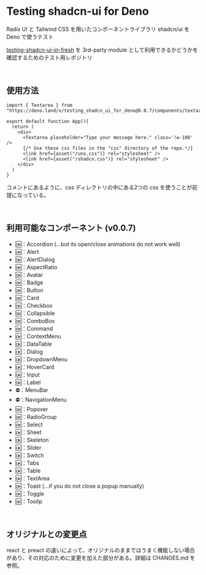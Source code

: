 # Testing shadcn-ui for Deno

Radix UI と Tailwind CSS を用いたコンポーネントライブラリ shadcn/ui を Deno で使うテスト

[testing-shadcn-ui-in-fresh](https://github.com/nikogoli/testing-shadcn-ui-in-fresh) を 3rd-party module として利用できるかどうかを確認するためのテスト用レポジトリ

<br>

## 使用方法
```
import { Textarea } from "https://deno.land/x/testing_shadcn_ui_for_deno@0.0.7/components/textarea.tsx"

export default function App(){
  return (
    <div>
      <Textarea placeholder="Type your message here." class='!w-100' />
      {/* Use these css files in the "css" directory of the repo.*/}
      <link href={asset("/uno.css")} rel="stylesheet" />
      <link href={asset("/shadcn.css")} rel="stylesheet" />
    </div>
  )
}
```
コメントにあるように、css ディレクトリの中にある2つの css を使うことが前提になっている。

<br>

## 利用可能なコンポーネント (v0.0.7)
- 🆗：Accordion (...but its open/close animations do not work well)
- 🆗：Alert
- 🆗：AlertDialog
- 🆗：AspectRatio
- 🆗：Avatar
- 🆗：Badge
- 🆗：Button
- 🆗：Card
- 🆗：Checkbox
- 🆗：Collapsible
- 🆗：ComboBox
- 🆗：Command
- 🆗：ContextMenu
- 🆗：DataTable
- 🆗：Dialog
- 🆗：DropdownMenu
- 🆗：HoverCard
- 🆗：Input
- 🆗：Label
- ⛔：MenuBar
- ⛔：NavigationMenu
- 🆗：Popover
- 🆗：RadioGroup
- 🆗：Select
- 🆗：Sheet
- 🆗：Skeleton
- 🆗：Slider
- 🆗：Switch
- 🆗：Tabs
- 🆗：Table
- 🆗：TextArea
- 🆗：Toast (...if you do not close a popup manually)
- 🆗：Toggle
- 🆗：Toolip

<br>

## オリジナルとの変更点
react と preact の違いによって、オリジナルのままではうまく機能しない場合があり、その対応のために変更を加えた部分がある。詳細は CHANGES.md を参照。
